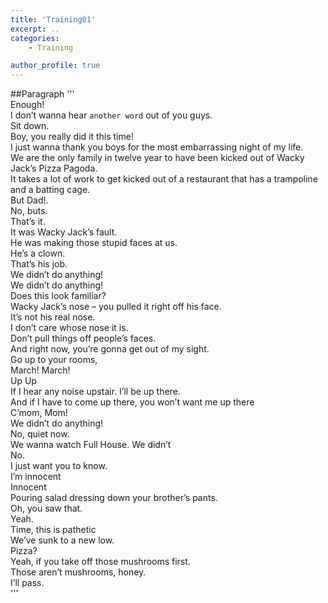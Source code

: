 ```yaml
---
title: 'Training01' 
excerpt: ..
categories:
    - Training

author_profile: true 
---
```




##Paragraph
'''
\
Enough!\
I don’t wanna hear <code styl="color : red">another word</code> out of you guys.\
Sit down.\
Boy, you really did it this time!\
I just wanna thank you boys for the most embarrassing night of my life.\
We are the only family in twelve year to have been kicked out of Wacky Jack’s Pizza Pagoda.\
It takes a lot of work to get kicked out of a restaurant that has a trampoline and a batting cage. \
But Dad!.\
No, buts.\
That’s it.\
It was Wacky Jack’s fault.\
He was making those stupid faces at us.\
He’s a clown.\
That’s his job.\
We didn’t do anything!\
We didn’t do anything!\
Does this look familiar?\
Wacky Jack’s nose – you pulled it right off his face.\
It’s not his real nose.\
I don’t care whose nose it is.\
Don’t pull things off people’s faces.\
And right now, you’re gonna get out of my sight.\
Go up to your rooms,\
March! March!\
Up Up\
If I hear any noise upstair. I’ll be up there.\
And if I have to come up there, you won’t want me up there\
C’mom, Mom!\
We didn’t do anything!\
No, quiet now.\
We wanna watch Full House. We didn’t\
No.\
I just want you to know.\
I’m innocent\
Innocent\
Pouring salad dressing down your brother’s pants.\
Oh, you saw that.\
Yeah.\
Time, this is pathetic\
We’ve sunk to a new low.\
Pizza?\
Yeah, if you take off those mushrooms first.\
Those aren’t mushrooms, honey.\
I’ll pass.\
'''
